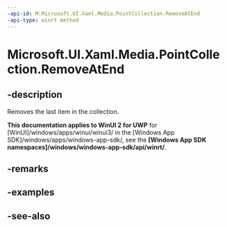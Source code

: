 ```yaml
---
-api-id: M:Microsoft.UI.Xaml.Media.PointCollection.RemoveAtEnd
-api-type: winrt method
---
```


<!-- Method syntax
public void RemoveAtEnd()
-->

# Microsoft.UI.Xaml.Media.PointCollection.RemoveAtEnd

## -description
Removes the last item in the collection.

**This documentation applies to WinUI 2 for UWP** for [WinUI]/windows/apps/winui/winui3/ in the [Windows App SDK]/windows/apps/windows-app-sdk/, see the **[Windows App SDK namespaces]/windows/windows-app-sdk/api/winrt/**.

## -remarks

## -examples

## -see-also
